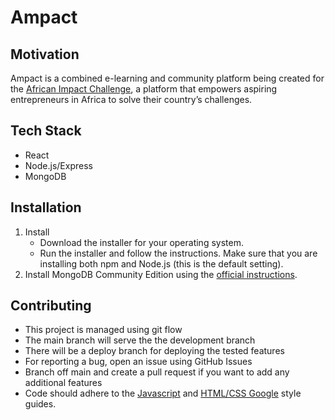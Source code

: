# Ampact

## Motivation
Ampact is a combined e-learning and community platform being created for the [African Impact Challenge](https://www.africanimpact.ca/the-african-impact-challenge), a platform that empowers aspiring entrepreneurs in Africa to solve their country’s challenges. 

## Tech Stack
* React
* Node.js/Express
* MongoDB

## Installation
1. Install
    * Download the installer for your operating system.
    * Run the installer and follow the instructions. Make sure  that you are installing both npm and Node.js (this is the default setting). 
2. Install MongoDB Community Edition using the [official instructions](https://docs.mongodb.com/manual/administration/install-community/). 

## Contributing
* This project is managed using git flow
* The main branch will serve the the development branch
* There will be a deploy branch for deploying the tested features
* For reporting a bug, open an issue using GitHub Issues
* Branch off main and create a pull request if you want to add any additional features
* Code should adhere to the [Javascript](https://google.github.io/styleguide/jsguide.html) and [HTML/CSS Google](https://google.github.io/styleguide/htmlcssguide.html) style guides. 
